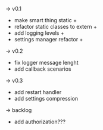 -> v0.1
- make smart thing static +
- refactor static classes to extern + 
- add logging levels +
- settings manager refactor +

-> v0.2
- fix logger message lenght
- add callback scenarios

-> v0.3
- add restart handler
- add settings compression

-> backlog
- add authorization???